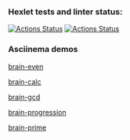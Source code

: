 ### Hexlet tests and linter status:
[![Actions Status](https://github.com/Salamdi/backend-project-lvl1/workflows/hexlet-check/badge.svg)](https://github.com/Salamdi/backend-project-lvl1/actions)
[![Actions Status](https://github.com/Salamdi/backend-project-lvl1/workflows/linter/badge.svg)](https://github.com/Salamdi/backend-project-lvl1/actions)


### Asciinema demos
[brain-even](https://asciinema.org/a/2CKtEclAhYW7mtlatqkNzIhRi)

[brain-calc](https://asciinema.org/a/9gLdU6ozwgYAXzQ2LPLTI0RA9)

[brain-gcd](https://asciinema.org/a/90avH9yWCOYFDVeNFbHvgdHoV)

[brain-progression](https://asciinema.org/a/I6uXEbCIzRHhBI3cEVCv1HgHI)

[brain-prime](https://asciinema.org/a/lJfxRZDWYYp7j97eULgiqKFRt)
